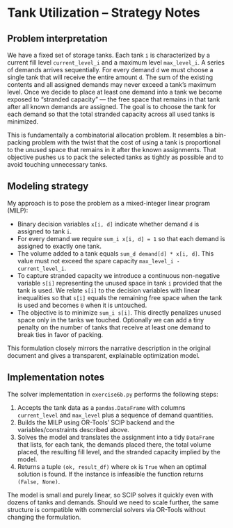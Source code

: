 # Tank Utilization – Strategy Notes

## Problem interpretation
We have a fixed set of storage tanks.  Each tank `i` is characterized by a current fill level `current_level_i` and a maximum level `max_level_i`.  A series of demands arrives sequentially.  For every demand `d` we must choose a single tank that will receive the entire amount `d`.  The sum of the existing contents and all assigned demands may never exceed a tank’s maximum level.  Once we decide to place at least one demand into a tank we become exposed to “stranded capacity” — the free space that remains in that tank after all known demands are assigned.  The goal is to choose the tank for each demand so that the total stranded capacity across all used tanks is minimized.

This is fundamentally a combinatorial allocation problem.  It resembles a bin-packing problem with the twist that the cost of using a tank is proportional to the unused space that remains in it after the known assignments.  That objective pushes us to pack the selected tanks as tightly as possible and to avoid touching unnecessary tanks.

## Modeling strategy
My approach is to pose the problem as a mixed-integer linear program (MILP):

* Binary decision variables `x[i, d]` indicate whether demand `d` is assigned to tank `i`.
* For every demand we require `sum_i x[i, d] = 1` so that each demand is assigned to exactly one tank.
* The volume added to a tank equals `sum_d demand[d] * x[i, d]`.  This value must not exceed the spare capacity `max_level_i - current_level_i`.
* To capture stranded capacity we introduce a continuous non-negative variable `s[i]` representing the unused space in tank `i` provided that the tank is used.  We relate `s[i]` to the decision variables with linear inequalities so that `s[i]` equals the remaining free space when the tank is used and becomes `0` when it is untouched.
* The objective is to minimize `sum_i s[i]`.  This directly penalizes unused space only in the tanks we touched.  Optionally we can add a tiny penalty on the number of tanks that receive at least one demand to break ties in favor of packing.

This formulation closely mirrors the narrative description in the original document and gives a transparent, explainable optimization model.

## Implementation notes
The solver implementation in `exercise6b.py` performs the following steps:

1. Accepts the tank data as a `pandas.DataFrame` with columns `current_level` and `max_level` plus a sequence of demand quantities.
2. Builds the MILP using OR-Tools’ SCIP backend and the variables/constraints described above.
3. Solves the model and translates the assignment into a tidy `DataFrame` that lists, for each tank, the demands placed there, the total volume placed, the resulting fill level, and the stranded capacity implied by the model.
4. Returns a tuple `(ok, result_df)` where `ok` is `True` when an optimal solution is found.  If the instance is infeasible the function returns `(False, None)`.

The model is small and purely linear, so SCIP solves it quickly even with dozens of tanks and demands.  Should we need to scale further, the same structure is compatible with commercial solvers via OR-Tools without changing the formulation.
